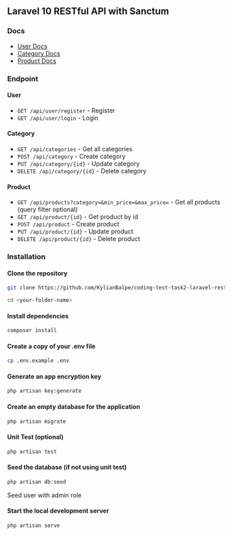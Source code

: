 ## Laravel 10 RESTful API with Sanctum

### Docs

- [User Docs](docs/user-docs.md)
- [Category Docs](docs/category-docs.md)
- [Product Docs](docs/product-docs.md)

### Endpoint

#### User

- `GET /api/user/register` - Register
- `GET /api/user/login` - Login

#### Category

- `GET /api/categories` - Get all categories
- `POST /api/category` - Create category
- `PUT /api/category/{id}` - Update category
- `DELETE /api/category/{id}` - Delete category

#### Product

- `GET /api/products?category=&min_price=&max_price=` - Get all products (query filter optional)
- `GET /api/product/{id}` - Get product by id
- `POST /api/product` - Create product
- `PUT /api/product/{id}` - Update product
- `DELETE /api/product/{id}` - Delete product

### Installation

#### Clone the repository

```bash
git clone https://github.com/KylianBalpe/coding-test-task2-laravel-restfulapi.git <your-folder-name>
```

```bash
cd <your-folder-name>
```

#### Install dependencies

```bash
composer install
```

#### Create a copy of your .env file

```bash
cp .env.example .env
```

#### Generate an app encryption key

```bash
php artisan key:generate
```

#### Create an empty database for the application

```bash
php artisan migrate
```

#### Unit Test (optional)

```bash
php artisan test
```

#### Seed the database (if not using unit test)

```bash
php artisan db:seed
```

Seed user with admin role

#### Start the local development server

```bash
php artisan serve
```

